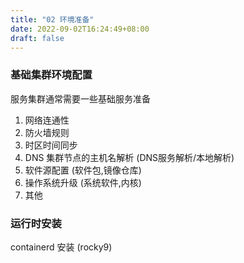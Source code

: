 ```yaml
---
title: "02 环境准备"
date: 2022-09-02T16:24:49+08:00
draft: false
---
```


### 基础集群环境配置

服务集群通常需要一些基础服务准备

1. 网络连通性
2. 防火墙规则
3. 时区时间同步
4. DNS 集群节点的主机名解析 (DNS服务解析/本地解析)
5. 软件源配置 (软件包,镜像仓库)
6. 操作系统升级 (系统软件,内核)
7. 其他



### 运行时安装

containerd 安装 (rocky9)







